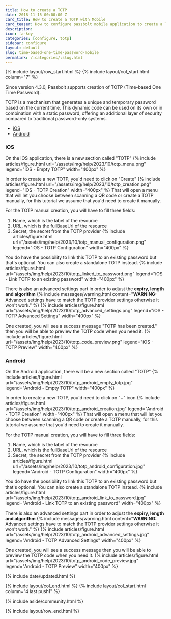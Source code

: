 ```yaml
---
title: How to create a TOTP
date: 2018-11-15 00:00:00 Z
card_title: How to create a TOTP with Mobile
card_teaser: How to configure passbolt mobile application to create a TOTP
description: 
icon: fa-key
categories: [configure, totp]
sidebar: configure
layout: default
slug: time-based-one-time-password-mobile
permalink: /:categories/:slug.html
---
```


{% include layout/row_start.html %}
{% include layout/col_start.html column="7" %}

Since version 4.3.0, Passbolt supports creation of TOTP (Time-based One Time Password).

TOTP is a mechanism that generates a unique and temporary password based on the current time. This dynamic code can be used on its own or in combination with a static password, offering an additional layer of security compared to traditional password-only systems.

- [iOS](#ios)
- [Android](#android)

### iOS
On the iOS application, there is a new section called "TOTP"
{% include articles/figure.html
url="/assets/img/help/2023/10/totp_menu.png"
legend="iOS - Empty TOTP"
width="400px"
%}

In order to create a new TOTP, you'd need to click on "Create"
{% include articles/figure.html
url="/assets/img/help/2023/10/totp_creation.png"
legend="iOS - TOTP Creation"
width="400px"
%}
That will open a menu that will let you choose between scanning a QR code or create a TOTP manually, for this tutorial we assume that you'd need to create it manually.

For the TOTP manual creation, you will have to fill three fields:
1. Name, which is the label of the resource
2. URL, which is the fullBaseUrl of the resource
3. Secret, the secret from the TOTP provider
{% include articles/figure.html
url="/assets/img/help/2023/10/totp_manual_configuration.png"
legend="iOS - TOTP Configuration"
width="400px"
%}

You do have the possibility to link this TOTP to an existing password but that's optional. You can also create a standalone TOTP instead.
{% include articles/figure.html
url="/assets/img/help/2023/10/totp_linked_to_password.png"
legend="iOS - Link TOTP to an existing password"
width="400px"
%}

There is also an advanced settings part in order to adjust the **expiry, length and algorithm**
{% include messages/warning.html
content="**WARNING:** Advanced settings have to match the TOTP provider settings otherwise it won't work."
%}
{% include articles/figure.html
url="/assets/img/help/2023/10/totp_advanced_settings.png"
legend="iOS - TOTP Advanced Settings"
width="400px"
%}

One created, you will see a success message "TOTP has been created." then you will be able to preview the TOTP code when you need it.
{% include articles/figure.html
url="/assets/img/help/2023/10/totp_code_preview.png"
legend="iOS - TOTP Preview"
width="400px"
%}

### Android
On the Android application, there will be a new section called "TOTP"
{% include articles/figure.html
url="/assets/img/help/2023/10/totp_android_empty_totp.jpg"
legend="Android - Empty TOTP"
width="400px"
%}

In order to create a new TOTP, you'd need to click on "+" icon
{% include articles/figure.html
url="/assets/img/help/2023/10/totp_android_creation.jpg"
legend="Android - TOTP Creation"
width="400px"
%}
That will open a menu that will let you choose between scanning a QR code or create a TOTP manually, for this tutorial we assume that you'd need to create it manually.

For the TOTP manual creation, you will have to fill three fields:
1. Name, which is the label of the resource
2. URL, which is the fullBaseUrl of the resource
3. Secret, the secret from the TOTP provider
{% include articles/figure.html
url="/assets/img/help/2023/10/totp_android_configuration.jpg"
legend="Android - TOTP Configuration"
width="400px"
%}

You do have the possibility to link this TOTP to an existing password but that's optional. You can also create a standalone TOTP instead.
{% include articles/figure.html
url="/assets/img/help/2023/10/totp_android_link_to_password.jpg"
legend="Android - Link TOTP to an existing password"
width="400px"
%}

There is also an advanced settings part in order to adjust the **expiry, length and algorithm**
{% include messages/warning.html
content="**WARNING:** Advanced settings have to match the TOTP provider settings otherwise it won't work."
%}
{% include articles/figure.html
url="/assets/img/help/2023/10/totp_android_advanced_settings.jpg"
legend="Android - TOTP Advanced Settings"
width="400px"
%}

One created, you will see a success message then you will be able to preview the TOTP code when you need it.
{% include articles/figure.html
url="/assets/img/help/2023/10/totp_android_code_preview.jpg"
legend="Android - TOTP Preview"
width="400px"
%}

{% include date/updated.html %}

{% include layout/col_end.html %}
{% include layout/col_start.html column="4 last push1" %}

{% include aside/community.html %}

{% include layout/row_end.html %}
